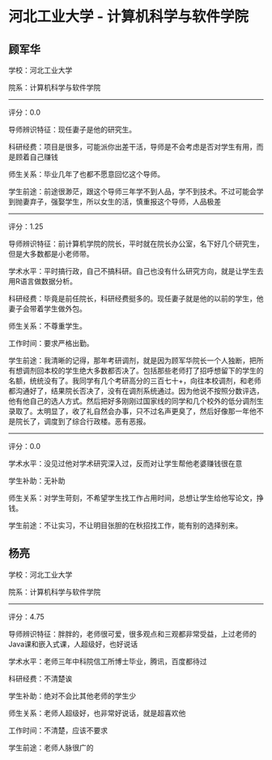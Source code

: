 # 河北工业大学 - 计算机科学与软件学院

## 顾军华

学校：河北工业大学

院系：计算机科学与软件学院

* * *

评分：0.0

导师辨识特征：现任妻子是他的研究生。

科研经费：项目是很多，可能派你出差干活，导师是不会考虑是否对学生有用，而是顾着自己赚钱

师生关系：毕业几年了也都不愿意回忆这个导师。

学生前途：前途很渺茫，跟这个导师三年学不到人品，学不到技术。不过可能会学到抛妻弃子，强娶学生，所以女生的活，慎重报这个导师，人品极差

* * *

评分：1.25

导师辨识特征：前计算机学院的院长，平时就在院长办公室，名下好几个研究生，但是大多数都是小老师带。

学术水平：平时搞行政，自己不搞科研。自己也没有什么研究方向，就是让学生去用R语言做数据分析。

科研经费：毕竟是前任院长，科研经费挺多的。现任妻子就是他的以前的学生，他妻子会带着学生做外包。

师生关系：不尊重学生。

工作时间：要求严格出勤。

学生前途：我清晰的记得，那年考研调剂，就是因为顾军华院长一个人独断，把所有想调剂回本校的学生绝大多数都否决了。包括那些老师打了招呼想留下的学生的名额，统统没有了。我同学有几个考研高分的三百七十+，向往本校调剂，和老师都沟通好了，结果院长否决了，没有在调剂系统通过。因为他说不按照分数评选，他有他自己的选人方式。然后把好多刚刚过国家线的同学和几个校外的低分调剂生录取了。太明显了，收了礼自然会办事，只不过名声更臭了，然后好像那一年他不是院长了，调度到了综合行政楼。恶有恶报。

* * *

评分：0.0

学术水平：没见过他对学术研究深入过，反而对让学生帮他老婆赚钱很在意

学生补助：无补助

师生关系：对学生苛刻，不希望学生找工作占用时间，总想让学生给他写论文，挣钱。

学生前途：不让实习，不让明目张胆的在秋招找工作，能有别的选择别来。

## 杨亮

学校：河北工业大学

院系：计算机科学与软件学院

* * *

评分：4.75

导师辨识特征：胖胖的，老师很可爱，很多观点和三观都非常受益，上过老师的Java课和嵌入式课，人超级好，也好说话

学术水平：老师三年中科院信工所博士毕业，腾讯，百度都待过

科研经费：不清楚诶

学生补助：绝对不会比其他老师的学生少

师生关系：老师人超级好，也非常好说话，就是超喜欢他

工作时间：不清楚，应该不要求

学生前途：老师人脉很广的